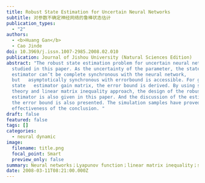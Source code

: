 ```yaml
---
title: Robust State Estimation for Uncertain Neural Networks
subtitle: 对参数不确定神经网络的鲁棒状态估计
publication_types:
  - "2"
authors:
  - <b>Huang Gan</b>
  - Cao Jinde
doi: 10.3969/j.issn.1007-2985.2008.02.010
publication: Journal of Jishou University (Natural Sciences Edition)
abstract: "The robust state estimation problem for uncertain neural network is
  studied in this paper. As the uncertainty of the parameter, the states of the
  estimator can’t be complete synchronous with the neural network,
  but   asymptotically synchronous with errorbound is accessible. For given
  state   estimator gain matrix, the error bound is derived. By using stable
  theory and linear matrix inequality approach, the design of the robust state
  estimator is also given in this paper. And the discussion of the estimate of
  the error bound is also presented. The simulation samples have proved the
  effectiveness of the conclusion. "
draft: false
featured: false
tags: []
categories:
  - neural dynamic
image:
  filename: title.png
  focal_point: Smart
  preview_only: false
summary: Neural networks；Lyapunov function；linear matrix inequality；state estimation
date: 2008-03-11T08:21:00.000Z
---
```

